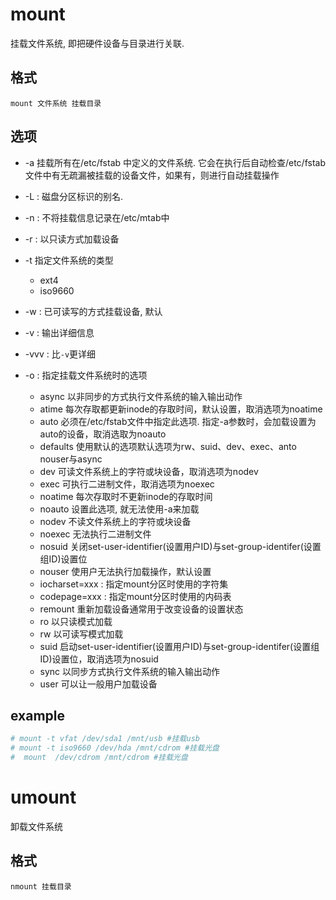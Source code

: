 # mount
挂载文件系统, 即把硬件设备与目录进行关联. 

## 格式
`mount 文件系统 挂载目录`

## 选项
- -a 挂载所有在/etc/fstab 中定义的文件系统. 它会在执行后自动检查/etc/fstab文件中有无疏漏被挂载的设备文件，如果有，则进行自动挂载操作
- -L<lable> : 磁盘分区标识的别名.
- -n : 不将挂载信息记录在/etc/mtab中
- -r : 以只读方式加载设备
- -t 指定文件系统的类型

    - ext4
    - iso9660
- -w : 已可读写的方式挂载设备, 默认
- -v : 输出详细信息
- -vvv : 比`-v`更详细
- -o : 指定挂载文件系统时的选项

    - async 以非同步的方式执行文件系统的输入输出动作
    - atime 每次存取都更新inode的存取时间，默认设置，取消选项为noatime
    - auto 必须在/etc/fstab文件中指定此选项. 指定-a参数时，会加载设置为auto的设备，取消选取为noauto
    - defaults 使用默认的选项默认选项为rw、suid、dev、exec、anto nouser与async
    - dev 可读文件系统上的字符或块设备，取消选项为nodev
    - exec 可执行二进制文件，取消选项为noexec
    - noatime 每次存取时不更新inode的存取时间
    - noauto 设置此选项, 就无法使用-a来加载
    - nodev 不读文件系统上的字符或块设备
    - noexec 无法执行二进制文件
    - nosuid 关闭set-user-identifier(设置用户ID)与set-group-identifer(设置组ID)设置位
    - nouser 使用户无法执行加载操作，默认设置
    - iocharset=xxx : 指定mount分区时使用的字符集
    - codepage=xxx : 指定mount分区时使用的内码表
    - remount 重新加载设备通常用于改变设备的设置状态
    - ro 以只读模式加载
    - rw 以可读写模式加载
    - suid 启动set-user-identifier(设置用户ID)与set-group-identifer(设置组ID)设置位，取消选项为nosuid
    - sync 以同步方式执行文件系统的输入输出动作
    - user 可以让一般用户加载设备

## example
```bash
# mount -t vfat /dev/sda1 /mnt/usb #挂载usb
# mount -t iso9660 /dev/hda /mnt/cdrom #挂载光盘
#  mount  /dev/cdrom /mnt/cdrom #挂载光盘
```

# umount
卸载文件系统

## 格式
`nmount 挂载目录`
